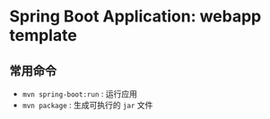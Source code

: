 # Spring Boot Application: webapp template

## 常用命令

- `mvn spring-boot:run` : 运行应用
- `mvn package` : 生成可执行的 `jar` 文件
